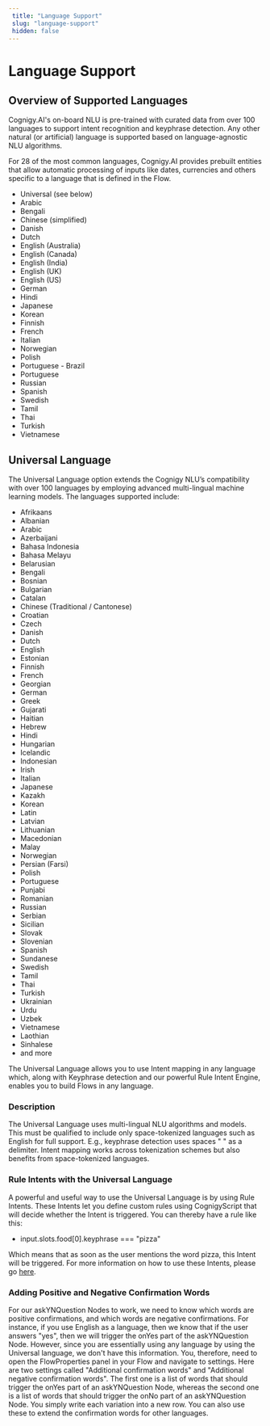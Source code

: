 ```yaml
---
 title: "Language Support" 
 slug: "language-support" 
 hidden: false 
---
```

# Language Support

## Overview of Supported Languages
<div class="divider"></div>

Cognigy.AI's on-board NLU is pre-trained with curated data from over 100 languages to support intent recognition and keyphrase detection. Any other natural (or artificial) language is supported based on language-agnostic NLU algorithms.
 
For 28 of the most common languages, Cognigy.AI provides prebuilt entities that allow automatic processing of inputs like dates, currencies and others specific to a language that is defined in the Flow.

* Universal (see below)
* Arabic
* Bengali
* Chinese (simplified)
* Danish
* Dutch
* English (Australia)
* English (Canada)
* English (India)
* English (UK)
* English (US)
* German
* Hindi
* Japanese
* Korean
* Finnish
* French
* Italian
* Norwegian
* Polish
* Portuguese - Brazil
* Portuguese
* Russian
* Spanish
* Swedish
* Tamil
* Thai
* Turkish
* Vietnamese


## Universal Language
<div class="divider"></div>

The Universal Language option extends the Cognigy NLU’s compatibility with over 100 languages by employing advanced multi-lingual machine learning models. The languages supported include:

* Afrikaans
* Albanian
* Arabic
* Azerbaijani
* Bahasa Indonesia
* Bahasa Melayu
* Belarusian
* Bengali
* Bosnian
* Bulgarian
* Catalan
* Chinese (Traditional / Cantonese)
* Croatian
* Czech
* Danish
* Dutch
* English
* Estonian
* Finnish
* French
* Georgian
* German
* Greek
* Gujarati
* Haitian
* Hebrew
* Hindi
* Hungarian
* Icelandic
* Indonesian
* Irish
* Italian
* Japanese
* Kazakh
* Korean
* Latin
* Latvian
* Lithuanian
* Macedonian
* Malay
* Norwegian
* Persian (Farsi)
* Polish
* Portuguese
* Punjabi
* Romanian
* Russian
* Serbian
* Sicilian
* Slovak
* Slovenian
* Spanish
* Sundanese
* Swedish
* Tamil
* Thai
* Turkish
* Ukrainian
* Urdu
* Uzbek
* Vietnamese
* Laothian 
* Sinhalese
* and more

The Universal Language allows you to use Intent mapping in any language which, along with Keyphrase detection and our powerful Rule Intent Engine, enables you to build Flows in any language.

### Description
The Universal Language uses multi-lingual NLU algorithms and models. This must be qualified to include only space-tokenized languages such as English for full support. E.g., keyphrase detection uses spaces " " as a delimiter. Intent mapping works across tokenization schemes but also benefits from space-tokenized languages.

### Rule Intents with the Universal Language
A powerful and useful way to use the Universal Language is by using Rule Intents. These Intents let you define custom rules using CognigyScript that will decide whether the Intent is triggered. You can thereby have a rule like this:

* input.slots.food[0].keyphrase === "pizza"

Which means that as soon as the user mentions the word pizza, this Intent will be triggered. For more information on how to use these Intents, please go [here]({{config.site_url}}ai/nlu/nlu-overview/overview/#rules).

### Adding Positive and Negative Confirmation Words
For our askYNQuestion Nodes to work, we need to know which words are positive confirmations, and which words are negative confirmations. For instance, if you use English as a language, then we know that if the user answers "yes", then we will trigger the onYes part of the askYNQuestion Node. However, since you are essentially using any language by using the Universal language, we don't have this information. You, therefore, need to open the FlowProperties panel in your Flow and navigate to settings. Here are two settings called "Additional confirmation words" and "Additional negative confirmation words". The first one is a list of words that should trigger the onYes part of an askYNQuestion Node, whereas the second one is a list of words that should trigger the onNo part of an askYNQuestion Node. You simply write each variation into a new row. You can also use these to extend the confirmation words for other languages.
